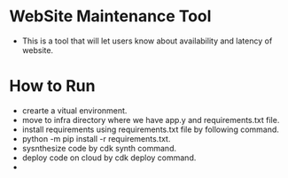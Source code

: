 # WebSite Maintenance Tool
- This is a tool that will let users know about availability and latency of website.
# How to Run
- crearte a vitual environment.
- move to infra directory where we have app.y and requirements.txt file.
- install requirements using requirements.txt file by following command.
- python -m pip install -r requirements.txt.
- sysnthesize code by cdk synth command.
- deploy code on cloud by cdk deploy command.
- 

